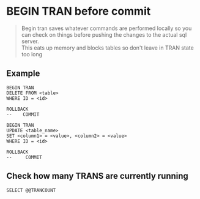 # BEGIN TRAN before commit

  > Begin tran saves whatever commands are performed locally so you can check on things before pushing the changes to the actual sql server.  
  > This eats up memory and blocks tables so don't leave in TRAN state too long
  
  ## Example
  
    BEGIN TRAN
    DELETE FROM <table>
    WHERE ID = <id>
    
    ROLLBACK
    --    COMMIT
    
    BEGIN TRAN
    UPDATE <table_name>
    SET <column1> = <value>, <column2> = <value>
    WHERE ID = <id>
    
    ROLLBACK
    --     COMMIT
  
  ## Check how many TRANS are currently running
  
  `SELECT @@TRANCOUNT`